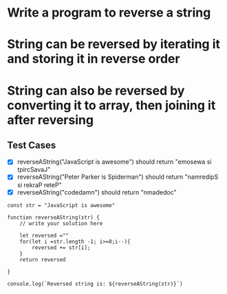 # Write a program to reverse a string
# String can be reversed by iterating it and storing it in reverse order
# String can also be reversed by converting it to array, then joining it after reversing


<h2>Test Cases</h2>


 - [X] reverseAString("JavaScript is awesome") should return "emosewa si tpircSavaJ"
 - [X] reverseAString("Peter Parker is Spiderman") should return "namredipS si rekraP reteP"
 - [X] reverseAString("codedamn") should return "nmadedoc"

```
const str = "JavaScript is awesome"

function reverseAString(str) {
    // write your solution here

    let reversed =""
    for(let i =str.length -1; i>=0;i--){
        reversed += str[i];
    }
    return reversed

}

console.log(`Reversed string is: ${reverseAString(str)}`)


```

<!--  - <a href="https://developer.mozilla.org/en-US/docs/Web/JavaScript/Reference/Global_Objects/Math/random">Link</a>
  - <a href="https://stackoverflow.com/questions/1527803/generating-random-whole-numbers-in-javascript-in-a-specific-range">Link</a> -->
